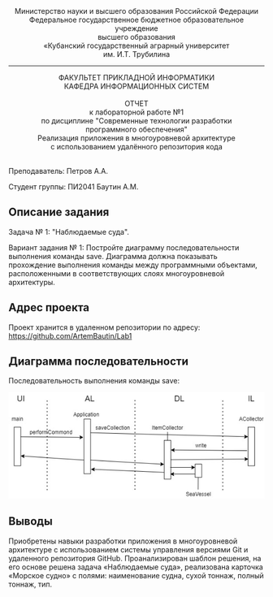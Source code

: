 <div align="center">
Министерство науки и высшего образования Российской Федерации <br />
Федеральное государственное бюджетное образовательное учреждение <br />
высшего образования <br />
«Кубанский государственный аграрный университет <br />
им. И.Т. Трубилина
</div>
<hr />
<div align="center">
ФАКУЛЬТЕТ ПРИКЛАДНОЙ ИНФОРМАТИКИ <br />
КАФЕДРА ИНФОРМАЦИОННЫХ СИСТЕМ
</div>
<br />
<div align="center">
ОТЧЕТ <br />
к лабораторной работе №1 <br />
по дисциплине "Современные технологии разработки <br />
программного обеспечения" <br />
Реализация приложения в многоуровневой архитектуре <br />
с использованием удалённого репозитория кода
</div>
<br />

Преподаватель: Петров А.А.

Студент группы: ПИ2041 Баутин А.М.

## Описание задания

Задача № 1: "Наблюдаемые суда".

Вариант задания № 1: Постройте диаграмму последовательности выполнения команды save. Диаграмма должна показывать прохождение выполнения команды между программными объектами, расположенными в соответствующих слоях многоуровневой архитектуры.

## Адрес проекта

Проект хранится в удаленном репозитории по адресу: https://github.com/ArtemBautin/Lab1

## Диаграмма последовательности

Последовательность выполнения команды save:

![Последовательность выполнения команды save](doc/save.jpg)

## Выводы

Приобретены навыки разработки приложения в многоуровневой архитектуре с использованием системы управления версиями Git и удаленного репозитория GitHub. Проанализирован шаблон решения, на его основе решена задача «Наблюдаемые суда», реализована карточка «Морское судно» с полями: наименование судна, сухой тоннаж, полный тоннаж, тип.
